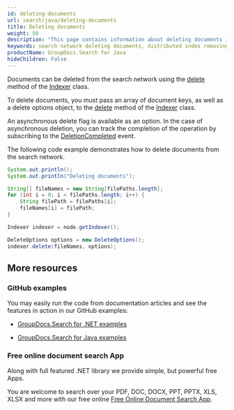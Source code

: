 ```yaml
---
id: deleting-documents
url: search/java/deleting-documents
title: Deleting documents
weight: 50
description: "This page contains information about deleting documents in the search network."
keywords: search network deleting documents, distributed index removing documents, delete documents in search network
productName: GroupDocs.Search for Java
hideChildren: False
---
```

Documents can be deleted from the search network using the [delete](https://reference.groupdocs.com/search/java/com.groupdocs.search.scaling/indexer/#delete-java.lang.String---com.groupdocs.search.options.DeleteOptions-) method of the [Indexer](https://reference.groupdocs.com/search/java/com.groupdocs.search.scaling/indexer/) class.

To delete documents, you must pass an array of document keys, as well as a delete options object, to the [delete](https://reference.groupdocs.com/search/java/com.groupdocs.search.scaling/indexer/#delete-java.lang.String---com.groupdocs.search.options.DeleteOptions-) method of the [Indexer](https://reference.groupdocs.com/search/java/com.groupdocs.search.scaling/indexer/) class.

An asynchronous delete flag is available as an option. In the case of asynchronous deletion, you can track the completion of the operation by subscribing to the [DeletionCompleted](https://reference.groupdocs.com/search/java/com.groupdocs.search.scaling.events/nodeeventhub/#DeletionCompleted) event.

The following code example demonstrates how to delete documents from the search network.

```java
System.out.println();
System.out.println("Deleting documents");

String[] fileNames = new String[filePaths.length];
for (int i = 0; i < filePaths.length; i++) {
    String filePath = filePaths[i];
    fileNames[i] = filePath;
}

Indexer indexer = node.getIndexer();

DeleteOptions options = new DeleteOptions();
indexer.delete(fileNames, options);
```

## More resources

### GitHub examples

You may easily run the code from documentation articles and see the features in action in our GitHub examples:

*   [GroupDocs.Search for .NET examples](https://github.com/groupdocs-search/GroupDocs.Search-for-.NET)

*   [GroupDocs.Search for Java examples](https://github.com/groupdocs-search/GroupDocs.Search-for-Java)


### Free online document search App

Along with full featured .NET library we provide simple, but powerful free Apps.

You are welcome to search over your PDF, DOC, DOCX, PPT, PPTX, XLS, XLSX and more with our free online [Free Online Document Search App](https://products.groupdocs.app/search).
